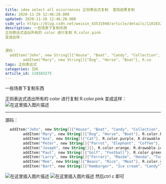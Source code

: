 ```yaml
---
title: idea select all occurrences 正则表达式复制  查找结果复制
date: 2020-11-26 12:46:20.000
updated: 2020-11-26 12:46:20.000
csdn_url: https://blog.csdn.net/weixin_43531940/article/details/110183275
description: 一些场景下复制东西
正则表达式选出所有的 color 进行复制 R.color.pink
变成这样：


源码：
  addItem("John", new String[]{"House", "Boat", "Candy", "Collection", "Sport", "Ball", "Head"}, R.color.pink, R.drawable.ic_ghost);
        addItem("Mary", new String[]{"Dog", "Horse", "Boat"}, R.co
tags: 正则表达式
categories: IDE
article_id: 110183275
---
```

﻿一些场景下复制东西

 正则表达式选出所有的 color 进行复制 R.color.pink
变成这样：
![在这里插入图片描述](http://img.yayi.site/csdn/20201126124507533.png-watermaskStyle)


----

源码：

```kotlin
  addItem("John", new String[]{"House", "Boat", "Candy", "Collection", "Sport", "Ball", "Head"}, R.color.pink, R.drawable.ic_ghost);
        addItem("Mary", new String[]{"Dog", "Horse", "Boat"}, R.color.blue, R.drawable.ic_ghost);
        addItem("Ana", new String[]{"Cat"}, R.color.purple, R.drawable.ic_ghost);
        addItem("Peter", new String[]{"Parrot", "Elephant", "Coffee"}, R.color.yellow, R.drawable.ic_ghost);
        addItem("Joseph", new String[]{}, R.color.orange, R.drawable.ic_ghost);
        addItem("Paul", new String[]{"Golf", "Football"}, R.color.green, R.drawable.ic_ghost);
        addItem("Larry", new String[]{"Ferrari", "Mazda", "Honda", "Toyota", "Fiat"}, R.color.blue, R.drawable.ic_ghost);
        addItem("Moe", new String[]{"Beans", "Rice", "Meat"}, R.color.yellow, R.drawable.ic_ghost);
        addItem("Bart", new String[]{"Hamburger", "Ice cream", "Candy"}, R.color.purple, R.drawable.ic_ghost);
```
![在这里插入图片描述](http://img.yayi.site/csdn/2020112612440217.png-watermaskStyle)
![在这里插入图片描述](http://img.yayi.site/csdn/20201126124416603.png-watermaskStyle)
然后ctrl c 即可 


